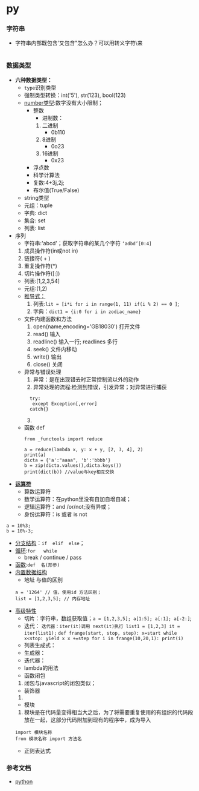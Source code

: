 # py
### 字符串
 - 字符串内部既包含'又包含"怎么办？可以用转义字符\来
 ```
 
 ```
### 数据类型 
+ **六种数据类型：**
   -   `type`识别类型
   -    强制类型转换：int('5'), str(123), bool(123)
   -   [number类型](./num.py):数字没有大小限制；
        - 整数
            - 进制数：
            1. 二进制
                 - 0b110
            2. 8进制
                - 0o23
            3. 16进制
                - 0x23
        - 浮点数
        - 科学计算法
        - 复数:4+3j,2j;
        - 布尔值(True/False)
   -  string类型
   - 元组：tuple
   - 字典: dict
   - 集合: set
   - 列表: list
+ 序列
  - 字符串:'abcd'；获取字符串的某几个字符
  `‘adbd’[0:4]`
  1. 成员操作符(in或not in)
  2. 链接符( + )
  3. 重复操作符(*)
  4. 切片操作符([:])
  - 列表:[1,2,3,54]
  - 元组:(1,2)
  - [推导式：](./test_list.py)
    1. 列表:`lit = [i*i for i in range(1, 11) if(i % 2) == 0 ]`;
    2. 字典：`dict1 = {i:0 for i in zodiac_name}`
  - 文件内建函数和方法
    1.  open(name,encoding='GB18030') 打开文件
    2.  read() 输入
    3.  readline() 输入一行; readlines 多行
    4.  seek() 文件内移动
    5.  write() 输出
    6.  close() 关闭
  - 异常与错误处理
    1. 异常：是在出现错去时正常控制流以外的动作
    2. 异常处理的流程:检测到错误，引发异常；对异常进行捕获
    ```
      try:
       except Exception[,error]
      catch{}
    ```
    3. 
  - 函数
    def
    ```
    from _functools import reduce
    
    a = reduce(lambda x, y: x + y, [2, 3, 4], 2)
    print(a)
    dicta = {'a':"aaaa", 'b':'bbbb'}
    b = zip(dicta.values(),dicta.keys())
    print(dict(b)) //value与key相互交换
    ```
+ [**运算符**](./operator.py)
    - 算数运算符
    -  数学运算符：在python里没有自加自增自减；
    - 逻辑运算符：and /or/not;没有异或；
    - 身份运算符：is 或者 is not
```
a = 10%3;
b = 10%-3;
```
+ [分支结构](./branch.py)：`if  elif  else`；
+ [循环](./loop.py):`for   while`
   -   break / continue / pass
+ [函数](./function.py):`def  名(形参)`
+ [内置数据结构](./build.py)
    -  地址 与值的区别
    ```
    a = '1264' // 值，使用id 方法区别；
    list = [1,2,3,5]; // 内存地址
    ```
+ [高级特性](./seniorFunc.py)
    - 切片：字符串，数组获取值；`a = [1,2,3,5]; a[1:5]; a[:1]; a[-2:]`;
    - 迭代：
    `迭代器：iter(it)调用 next(it)执行
    list1 = [1,2,3]
    it = iter(list1);`
    `def frange(start, stop, step):
        x=start
        while x<stop:
            yield x
            x +=step
    for i in frange(10,20,1):
        print(i)`
    - 列表生成式：
    - 生成器：
    - 迭代器：
    - lambda的用法
    - 函数闭包
    1. 闭包与javascript的闭包类似；
    - 装饰器
    1. 
    - 模块
    1. 模块是在代码量变得相当大之后，为了将需要重复使用的有组织的代码段放在一起，这部分代码附加到现有的程序中，成为导入
    ```
    import 模块名称
    from 模块名称 import 方法名
    ```
    - 正则表达式
        
### 参考文档
- [python](https://www.python.org/)